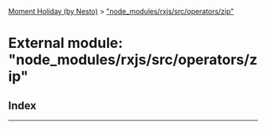 [Moment Holiday (by Nesto)](../README.md) > ["node_modules/rxjs/src/operators/zip"](../modules/_node_modules_rxjs_src_operators_zip_.md)

# External module: "node_modules/rxjs/src/operators/zip"

## Index

---

